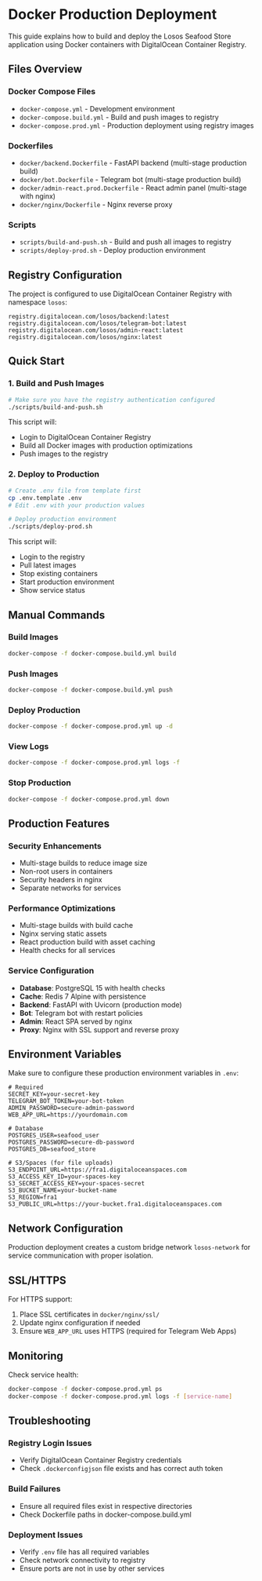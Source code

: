 # Docker Production Deployment

This guide explains how to build and deploy the Losos Seafood Store application using Docker containers with DigitalOcean Container Registry.

## Files Overview

### Docker Compose Files
- `docker-compose.yml` - Development environment
- `docker-compose.build.yml` - Build and push images to registry
- `docker-compose.prod.yml` - Production deployment using registry images

### Dockerfiles
- `docker/backend.Dockerfile` - FastAPI backend (multi-stage production build)
- `docker/bot.Dockerfile` - Telegram bot (multi-stage production build)
- `docker/admin-react.prod.Dockerfile` - React admin panel (multi-stage with nginx)
- `docker/nginx/Dockerfile` - Nginx reverse proxy

### Scripts
- `scripts/build-and-push.sh` - Build and push all images to registry
- `scripts/deploy-prod.sh` - Deploy production environment

## Registry Configuration

The project is configured to use DigitalOcean Container Registry with namespace `losos`:

```
registry.digitalocean.com/losos/backend:latest
registry.digitalocean.com/losos/telegram-bot:latest
registry.digitalocean.com/losos/admin-react:latest
registry.digitalocean.com/losos/nginx:latest
```

## Quick Start

### 1. Build and Push Images

```bash
# Make sure you have the registry authentication configured
./scripts/build-and-push.sh
```

This script will:
- Login to DigitalOcean Container Registry
- Build all Docker images with production optimizations
- Push images to the registry

### 2. Deploy to Production

```bash
# Create .env file from template first
cp .env.template .env
# Edit .env with your production values

# Deploy production environment
./scripts/deploy-prod.sh
```

This script will:
- Login to the registry
- Pull latest images
- Stop existing containers
- Start production environment
- Show service status

## Manual Commands

### Build Images
```bash
docker-compose -f docker-compose.build.yml build
```

### Push Images
```bash
docker-compose -f docker-compose.build.yml push
```

### Deploy Production
```bash
docker-compose -f docker-compose.prod.yml up -d
```

### View Logs
```bash
docker-compose -f docker-compose.prod.yml logs -f
```

### Stop Production
```bash
docker-compose -f docker-compose.prod.yml down
```

## Production Features

### Security Enhancements
- Multi-stage builds to reduce image size
- Non-root users in containers
- Security headers in nginx
- Separate networks for services

### Performance Optimizations
- Multi-stage builds with build cache
- Nginx serving static assets
- React production build with asset caching
- Health checks for all services

### Service Configuration
- **Database**: PostgreSQL 15 with health checks
- **Cache**: Redis 7 Alpine with persistence
- **Backend**: FastAPI with Uvicorn (production mode)
- **Bot**: Telegram bot with restart policies
- **Admin**: React SPA served by nginx
- **Proxy**: Nginx with SSL support and reverse proxy

## Environment Variables

Make sure to configure these production environment variables in `.env`:

```env
# Required
SECRET_KEY=your-secret-key
TELEGRAM_BOT_TOKEN=your-bot-token
ADMIN_PASSWORD=secure-admin-password
WEB_APP_URL=https://yourdomain.com

# Database
POSTGRES_USER=seafood_user
POSTGRES_PASSWORD=secure-db-password
POSTGRES_DB=seafood_store

# S3/Spaces (for file uploads)
S3_ENDPOINT_URL=https://fra1.digitaloceanspaces.com
S3_ACCESS_KEY_ID=your-spaces-key
S3_SECRET_ACCESS_KEY=your-spaces-secret
S3_BUCKET_NAME=your-bucket-name
S3_REGION=fra1
S3_PUBLIC_URL=https://your-bucket.fra1.digitaloceanspaces.com
```

## Network Configuration

Production deployment creates a custom bridge network `losos-network` for service communication with proper isolation.

## SSL/HTTPS

For HTTPS support:
1. Place SSL certificates in `docker/nginx/ssl/`
2. Update nginx configuration if needed
3. Ensure `WEB_APP_URL` uses HTTPS (required for Telegram Web Apps)

## Monitoring

Check service health:
```bash
docker-compose -f docker-compose.prod.yml ps
docker-compose -f docker-compose.prod.yml logs -f [service-name]
```

## Troubleshooting

### Registry Login Issues
- Verify DigitalOcean Container Registry credentials
- Check `.dockerconfigjson` file exists and has correct auth token

### Build Failures
- Ensure all required files exist in respective directories
- Check Dockerfile paths in docker-compose.build.yml

### Deployment Issues
- Verify `.env` file has all required variables
- Check network connectivity to registry
- Ensure ports are not in use by other services